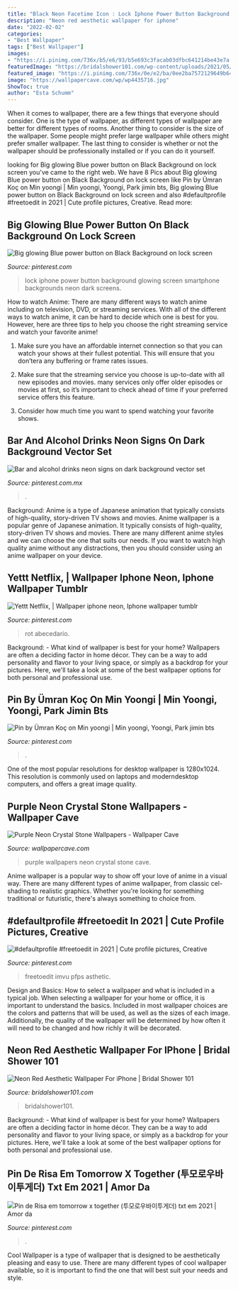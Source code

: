 ```yaml
---
title: "Black Neon Facetime Icon : Lock Iphone Power Button Background Glowing Screen Smartphone Backgrounds Neon Dark Screens"
description: "Neon red aesthetic wallpaper for iphone"
date: "2022-02-02"
categories:
- "Best Wallpaper"
tags: ["Best Wallpaper"]
images:
- "https://i.pinimg.com/736x/b5/e6/93/b5e693c3facab03dfbc641214be43e7a.jpg"
featuredImage: "https://bridalshower101.com/wp-content/uploads/2021/05/red-neon-3-864x1536.png"
featured_image: "https://i.pinimg.com/736x/0e/e2/ba/0ee2ba7572129649b6427c178f7ddb26.jpg"
image: "https://wallpapercave.com/wp/wp4435716.jpg"
ShowToc: true
author: "Esta Schumm"
---
```



When it comes to wallpaper, there are a few things that everyone should consider. One is the type of wallpaper, as different types of wallpaper are better for different types of rooms. Another thing to consider is the size of the wallpaper. Some people might prefer large wallpaper while others might prefer smaller wallpaper. The last thing to consider is whether or not the wallpaper should be professionally installed or if you can do it yourself.

	

		
looking for Big glowing Blue power button on Black Background on lock screen you've came to the right web. We have 8 Pics about Big glowing Blue power button on Black Background on lock screen like Pin by Ümran Koç on Min yoongi | Min yoongi, Yoongi, Park jimin bts, Big glowing Blue power button on Black Background on lock screen and also #defaultprofile #freetoedit in 2021 | Cute profile pictures, Creative. Read more:
		
    
## Big Glowing Blue Power Button On Black Background On Lock Screen

<img loading=lazy src="https://i.pinimg.com/736x/0e/51/33/0e5133031138477fdae34821c8275854--lock-screen-wallpaper-wallpaper-for-iphone.jpg" onerror="this.onerror=null;this.src='https://tse2.mm.bing.net/th?id=OIP.I8FSS7NVBc5ok_SueCQ8CgHaNK&amp;pid=15.1';" alt="Big glowing Blue power button on Black Background on lock screen">

_Source: pinterest.com_

>lock iphone power button background glowing screen smartphone backgrounds neon dark screens. 

	

How to watch Anime: There are many different ways to watch anime including on television, DVD, or streaming services.
With all of the different ways to watch anime, it can be hard to decide which one is best for you. However, here are three tips to help you choose the right streaming service and watch your favorite anime!
1. Make sure you have an affordable internet connection so that you can watch your shows at their fullest potential. This will ensure that you don’tera any buffering or frame rates issues.

2. Make sure that the streaming service you choose is up-to-date with all new episodes and movies. many services only offer older episodes or movies at first, so it’s important to check ahead of time if your preferred service offers this feature.

3. Consider how much time you want to spend watching your favorite shows.

    
## Bar And Alcohol Drinks Neon Signs On Dark Background Vector Set

<img loading=lazy src="https://i.pinimg.com/736x/21/62/0b/21620b417e8fcc804034a45f2a28dad4.jpg" onerror="this.onerror=null;this.src='https://tse2.mm.bing.net/th?id=OIP.yxeN9sSIRBQDWD255FWcXgHaH_&amp;pid=15.1';" alt="Bar and alcohol drinks neon signs on dark background vector set">

_Source: pinterest.com.mx_

>. 

	

Background: Anime is a type of Japanese animation that typically consists of high-quality, story-driven TV shows and movies.
Anime wallpaper is a popular genre of Japanese animation. It typically consists of high-quality, story-driven TV shows and movies. There are many different anime styles and we can choose the one that suits our needs. If you want to watch high quality anime without any distractions, then you should consider using an anime wallpaper on your device.

    
## Yettt Netflix, | Wallpaper Iphone Neon, Iphone Wallpaper Tumblr

<img loading=lazy src="https://i.pinimg.com/736x/66/cf/ef/66cfef84edcf272937c8e7289ed63295.jpg" onerror="this.onerror=null;this.src='https://tse4.mm.bing.net/th?id=OIP.YigysOp4QjXAs69FfWVDZwHaNK&amp;pid=15.1';" alt="Yettt Netflix, | Wallpaper iphone neon, Iphone wallpaper tumblr">

_Source: pinterest.com_

>rot abecedario. 

	

Background: - What kind of wallpaper is best for your home?
Wallpapers are often a deciding factor in home décor. They can be a way to add personality and flavor to your living space, or simply as a backdrop for your pictures. Here, we'll take a look at some of the best wallpaper options for both personal and professional use.

    
## Pin By Ümran Koç On Min Yoongi | Min Yoongi, Yoongi, Park Jimin Bts

<img loading=lazy src="https://i.pinimg.com/736x/b5/e6/93/b5e693c3facab03dfbc641214be43e7a.jpg" onerror="this.onerror=null;this.src='https://tse3.mm.bing.net/th?id=OIP.mB7kZnNY-Gu4NRbzaiLX4AHaHe&amp;pid=15.1';" alt="Pin by Ümran Koç on Min yoongi | Min yoongi, Yoongi, Park jimin bts">

_Source: pinterest.com_

>. 

	

One of the most popular resolutions for desktop wallpaper is 1280x1024. This resolution is commonly used on laptops and moderndesktop computers, and offers a great image quality.

    
## Purple Neon Crystal Stone Wallpapers - Wallpaper Cave

<img loading=lazy src="https://wallpapercave.com/wp/wp4435716.jpg" onerror="this.onerror=null;this.src='https://tse4.mm.bing.net/th?id=OIP.-7PsWo2AiK8vLqGgRXqgawHaLH&amp;pid=15.1';" alt="Purple Neon Crystal Stone Wallpapers - Wallpaper Cave">

_Source: wallpapercave.com_

>purple wallpapers neon crystal stone cave. 

	

Anime wallpaper is a popular way to show off your love of anime in a visual way. There are many different types of anime wallpaper, from classic cel-shading to realistic graphics. Whether you're looking for something traditional or futuristic, there's always something to choice from.

    
## #defaultprofile #freetoedit In 2021 | Cute Profile Pictures, Creative

<img loading=lazy src="https://i.pinimg.com/736x/83/aa/cd/83aacd323264609445e8dfcfdc643f1f.jpg" onerror="this.onerror=null;this.src='https://tse2.mm.bing.net/th?id=OIP.NoKRsBjHHxJyqwcxYJSrhgHaHJ&amp;pid=15.1';" alt="#defaultprofile #freetoedit in 2021 | Cute profile pictures, Creative">

_Source: pinterest.com_

>freetoedit imvu pfps asthetic. 

	

Design and Basics: How to select a wallpaper and what is included in a typical job.
When selecting a wallpaper for your home or office, it is important to understand the basics. Included in most wallpaper choices are the colors and patterns that will be used, as well as the sizes of each image. Additionally, the quality of the wallpaper will be determined by how often it will need to be changed and how richly it will be decorated.

    
## Neon Red Aesthetic Wallpaper For IPhone | Bridal Shower 101

<img loading=lazy src="https://bridalshower101.com/wp-content/uploads/2021/05/red-neon-3-864x1536.png" onerror="this.onerror=null;this.src='https://tse4.mm.bing.net/th?id=OIP._BRTRsqvwCqqoHMOmSEM2QHaNK&amp;pid=15.1';" alt="Neon Red Aesthetic Wallpaper For iPhone | Bridal Shower 101">

_Source: bridalshower101.com_

>bridalshower101. 

	

Background: - What kind of wallpaper is best for your home?
Wallpapers are often a deciding factor in home décor. They can be a way to add personality and flavor to your living space, or simply as a backdrop for your pictures. Here, we'll take a look at some of the best wallpaper options for both personal and professional use.

    
## Pin De Risa Em Tomorrow X Together (투모로우바이투게더) Txt Em 2021 | Amor Da

<img loading=lazy src="https://i.pinimg.com/736x/0e/e2/ba/0ee2ba7572129649b6427c178f7ddb26.jpg" onerror="this.onerror=null;this.src='https://tse2.mm.bing.net/th?id=OIP.CLX6ZjnEEAWn6iRISqFJLQHaLF&amp;pid=15.1';" alt="Pin de Risa em tomorrow x together (투모로우바이투게더) txt em 2021 | Amor da">

_Source: pinterest.com_

>. 

	

Cool Wallpaper is a type of wallpaper that is designed to be aesthetically pleasing and easy to use. There are many different types of cool wallpaper available, so it is important to find the one that will best suit your needs and style.

